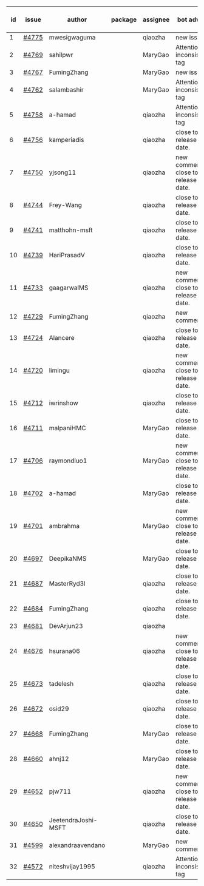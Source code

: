 | id | issue | author | package | assignee | bot advice | created date of issue | target release date | date from target |
| ------ | ------ | ------ | ------ | ------ | ------ | ------ | ------ | :-----: |
| 1 | [#4775](https://github.com/Azure/sdk-release-request/issues/4775) | mwesigwaguma |  | qiaozha | new issue. | 11-21 | 12-22 |  |
| 2 | [#4769](https://github.com/Azure/sdk-release-request/issues/4769) | sahilpwr |  | MaryGao | Attention to inconsistent tag | 11-16 | 12-22 |  |
| 3 | [#4767](https://github.com/Azure/sdk-release-request/issues/4767) | FumingZhang |  | MaryGao | new issue. | 11-15 | 12-22 |  |
| 4 | [#4762](https://github.com/Azure/sdk-release-request/issues/4762) | salambashir |  | MaryGao | Attention to inconsistent tag | 11-13 | 12-22 |  |
| 5 | [#4758](https://github.com/Azure/sdk-release-request/issues/4758) | a-hamad |  | qiaozha | Attention to inconsistent tag | 11-10 | 12-22 |  |
| 6 | [#4756](https://github.com/Azure/sdk-release-request/issues/4756) | kamperiadis |  | qiaozha | close to release date.  | 11-10 | 11-24 | 1 |
| 7 | [#4750](https://github.com/Azure/sdk-release-request/issues/4750) | yjsong11 |  | qiaozha | new comment. close to release date.  | 11-09 | 11-24 | 1 |
| 8 | [#4744](https://github.com/Azure/sdk-release-request/issues/4744) | Frey-Wang |  | qiaozha | close to release date.  | 11-09 | 11-24 | 1 |
| 9 | [#4741](https://github.com/Azure/sdk-release-request/issues/4741) | matthohn-msft |  | qiaozha | close to release date.  | 11-09 | 11-24 | 1 |
| 10 | [#4739](https://github.com/Azure/sdk-release-request/issues/4739) | HariPrasadV |  | qiaozha | close to release date.  | 11-08 | 11-24 | 1 |
| 11 | [#4733](https://github.com/Azure/sdk-release-request/issues/4733) | gaagarwalMS |  | qiaozha | new comment. close to release date.  | 11-08 | 11-24 | 1 |
| 12 | [#4729](https://github.com/Azure/sdk-release-request/issues/4729) | FumingZhang |  | qiaozha | new comment. | 11-08 | 12-22 |  |
| 13 | [#4724](https://github.com/Azure/sdk-release-request/issues/4724) | Alancere |  | qiaozha | close to release date.  | 11-07 | 11-24 | 1 |
| 14 | [#4720](https://github.com/Azure/sdk-release-request/issues/4720) | limingu |  | qiaozha | new comment. close to release date.  | 11-06 | 11-24 | 1 |
| 15 | [#4712](https://github.com/Azure/sdk-release-request/issues/4712) | iwrinshow |  | qiaozha | close to release date.  | 11-06 | 11-24 | 1 |
| 16 | [#4711](https://github.com/Azure/sdk-release-request/issues/4711) | malpaniHMC |  | MaryGao | close to release date.  | 11-03 | 11-24 | 1 |
| 17 | [#4706](https://github.com/Azure/sdk-release-request/issues/4706) | raymondluo1 |  | MaryGao | new comment. close to release date.  | 11-03 | 11-24 | 1 |
| 18 | [#4702](https://github.com/Azure/sdk-release-request/issues/4702) | a-hamad |  | MaryGao | close to release date.  | 10-31 | 11-24 | 1 |
| 19 | [#4701](https://github.com/Azure/sdk-release-request/issues/4701) | ambrahma |  | MaryGao | new comment. close to release date.  | 10-30 | 11-24 | 1 |
| 20 | [#4697](https://github.com/Azure/sdk-release-request/issues/4697) | DeepikaNMS |  | MaryGao | close to release date.  | 10-30 | 11-24 | 1 |
| 21 | [#4687](https://github.com/Azure/sdk-release-request/issues/4687) | MasterRyd3l |  | qiaozha | close to release date.  | 10-26 | 11-24 | 1 |
| 22 | [#4684](https://github.com/Azure/sdk-release-request/issues/4684) | FumingZhang |  | qiaozha | close to release date.  | 10-26 | 11-24 | 1 |
| 23 | [#4681](https://github.com/Azure/sdk-release-request/issues/4681) | DevArjun23 |  | qiaozha |  | 10-24 | 01-26 |  |
| 24 | [#4676](https://github.com/Azure/sdk-release-request/issues/4676) | hsurana06 |  | qiaozha | new comment. close to release date.  | 10-23 | 11-24 | 1 |
| 25 | [#4673](https://github.com/Azure/sdk-release-request/issues/4673) | tadelesh |  | qiaozha | close to release date.  | 10-23 | 11-24 | 1 |
| 26 | [#4672](https://github.com/Azure/sdk-release-request/issues/4672) | osid29 |  | qiaozha | close to release date.  | 10-23 | 11-24 | 1 |
| 27 | [#4668](https://github.com/Azure/sdk-release-request/issues/4668) | FumingZhang |  | MaryGao | close to release date.  | 10-20 | 11-24 | 1 |
| 28 | [#4660](https://github.com/Azure/sdk-release-request/issues/4660) | ahnj12 |  | MaryGao | close to release date.  | 10-17 | 11-24 | 1 |
| 29 | [#4652](https://github.com/Azure/sdk-release-request/issues/4652) | pjw711 |  | qiaozha | new comment. close to release date.  | 10-13 | 11-24 | 1 |
| 30 | [#4650](https://github.com/Azure/sdk-release-request/issues/4650) | JeetendraJoshi-MSFT |  | qiaozha | close to release date.  | 10-13 | 11-24 | 1 |
| 31 | [#4599](https://github.com/Azure/sdk-release-request/issues/4599) | alexandraavendano |  | MaryGao | new comment. | 10-02 | 10-27 |  |
| 32 | [#4572](https://github.com/Azure/sdk-release-request/issues/4572) | niteshvijay1995 |  | qiaozha | Attention to inconsistent tag | 09-26 | 10-27 |  |
